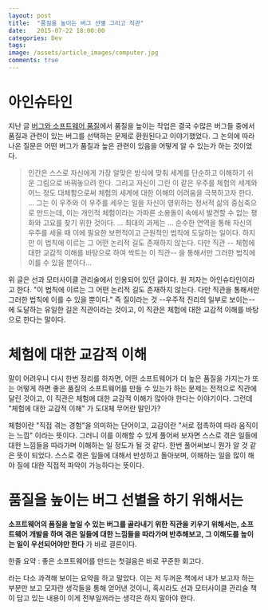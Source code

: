 ```yaml
---
layout: post
title:  "품질을 높이는 버그 선별 그리고 직관"
date:   2015-07-22 18:00:00
categories: Dev
tags: 
image: /assets/article_images/computer.jpg
comments: true
---
```

# 아인슈타인
지난 글 [버그와 소프트웨어 품질](/dev/2015/07/14/Bug_and_Software_Quality.html)에서 품질을 높이는 작업은 결국 수많은 버그들 중에서 품질과 관련이 있는 버그를 선택하는 문제로 환원된다고 이야기했었다. 그 논의에 따라 나온 질문은 어떤 버그가 품질과 높은 관련이 있음을 어떻게 알 수 있는가 하는 것이었다.

> 인간은 스스로 자신에게 가장 알맞은 방식에 맞춰 세계를 단순하고 이해하기 쉬운 그림으로 바꿔놓으려 한다. 그리고 자신이 그린 이 같은 우주를 체험의 세계와 어느 정도 대체함으로써 체험의 세계에 대한 이해의 어려움을 극복하고자 한다. ... 그는 이 우주와 이 우주를 세우는 일을 자신이 영위하는 정서적 삶의 중심축으로 만드는데, 이는 개인적 체험이라는 가파른 소용돌이 속에서 발견할 수 없는 평화와 고요를 찾기 위한 것이다. ... 최대의 과제는 ... 순수한 연역을 통해 자신의 우주를 세울 때 이에 필요한 보편적이고 근원적인 법칙에 도달하는 일이다. 하지만 이 법칙에 이르는 그 어떤 논리적 길도 존재하지 않는다. 다만 직관 -- 체험에 대한 교감적 이해를 바탕으로 하여 싹트는 이 직관-- 을 통해서만 그러한 법칙에 이를 수 있을 뿐이다...

위 글은 선과 모터사이클 관리술에서 인용되어 있던 글이다. 원 저자는 아인슈타인이라고 한다. "이 법칙에 이르는 그 어떤 논리적 길도 존재하지 않는다. 다만 직관을 통해서만 그러한 법칙에 이를 수 있을 뿐이다." 즉 질이라는 것 --우주적 진리의 일부로 보이는-- 에 도달하는 유일한 길은 직관이라는 것이고, 이 직관은 체험에 대한 교감적 이해를 바탕으로 한다는 말이다.

# 체험에 대한 교감적 이해
말이 어려우니 다시 한번 정리를 하자면, 어떤 소프트웨어가 더 높은 품질을 가지는가 또는 어떻게 하면 좋은 품질의 소프트웨어를 만들 수 있는가 하는 문제는 전적으로 직관에 달린 것이고, 이 직관은 체험에 대한 교감적 이해가 많아야 한다는 이야기이다. 그런데 "체험에 대한 교감적 이해" 가 도대체 무어란 말인가?

체험이란 "직접 겪는 경험"을 의미하는 단어이고, 교감이란 "서로 접촉하여 따라 움직이는 느낌" 이라는 뜻이다. 그러니 이를 이해할 수 있게 풀어써 보자면 스스로 겪은 일들에 대한 느낌들을 따라가며 이해하는 일 정도가 될 것 같다. 한번 풀어써보니 뭔가 알 것 같은 뜻이 되었다. 스스로 겪은 일들에 대해서 반성하고 돌아보며, 이해하는 일을 많이 해야 질에 대한 직접적 파악이 가능하다는 뜻이다.

# 품질을 높이는 버그 선별을 하기 위해서는
**소프트웨어의 품질을 높일 수 있는 버그를 골라내기 위한 직관을 키우기 위해서는, 소프트웨어 개발을 하며 겪은 일들에 대한 느낌들을 따라가며 반추해보고, 그 이해도를 높이는 일이 우선되어야만 한다** 가 바로 결론이다.

한줄 요약 : 좋은 소프트웨어를 만드는 첫걸음은 바로 꾸준한 회고다.

라는 다소 과격해 보이는 요약을 하고 말았다. 이는 저 두꺼운 책에서 내가 보고자 하는 부분만 보고 모자란 생각들을 통해 얻어낸 것이니, 혹시라도 선과 모터사이클 관리술 책이 담고 있는 내용이 이게 전부일꺼라는 생각은 하지 말아야 한다.
